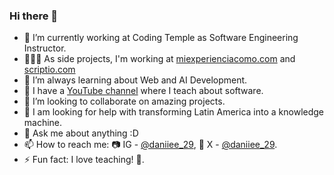 ### Hi there 👋

- 🔭 I’m currently working at Coding Temple as Software Engineering Instructor.
- 🧑🏻‍💻 As side projects, I'm working at [miexperienciacomo.com](https://www.miexperienciacomo.com/) and [scriptio.com](https://www.scriptioo.com/)
- 🌱 I’m always learning about Web and AI Development.
- 🎥 I have a [YouTube channel](https://www.youtube.com/@DaniiEE) where I teach about software.
- 👯 I’m looking to collaborate on amazing projects.
- 🚀 I am looking for help with transforming Latin America into a knowledge machine.
- 💬 Ask me about anything :D
- 📫 How to reach me: 📷 IG - <a href="https://www.instagram.com/daniiee_29/" target="_blank">@daniiee_29</a>, 🦜 X - <a href="https://twitter.com/daniiee_29" target="_blank">@daniiee_29</a>.
- ⚡ Fun fact: I love teaching! 💚.

